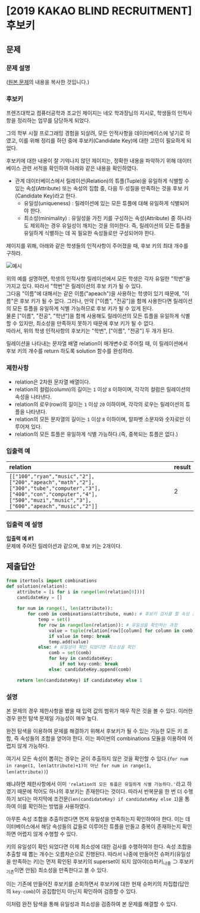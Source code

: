 # [2019 KAKAO BLIND RECRUITMENT] 후보키
## 문제
### 문제 설명
([원본 문제](https://programmers.co.kr/learn/courses/30/lessons/42890)의 내용을 복사한 것입니다.)

### 후보키

프렌즈대학교 컴퓨터공학과 조교인 제이지는 네오 학과장님의 지시로, 학생들의 인적사항을 정리하는 업무를 담당하게 되었다.

그의 학부 시절 프로그래밍 경험을 되살려, 모든 인적사항을 데이터베이스에 넣기로 하였고, 이를 위해 정리를 하던 중에 후보키(Candidate Key)에 대한 고민이 필요하게 되었다.

후보키에 대한 내용이 잘 기억나지 않던 제이지는, 정확한 내용을 파악하기 위해 데이터베이스 관련 서적을 확인하여 아래와 같은 내용을 확인하였다.

* 관계 데이터베이스에서 릴레이션(Relation)의 튜플(Tuple)을 유일하게 식별할 수 있는 속성(Attribute) 또는 속성의 집합 중, 다음 두 성질을 만족하는 것을 후보 키(Candidate Key)라고 한다.
  * 유일성(uniqueness) : 릴레이션에 있는 모든 튜플에 대해 유일하게 식별되어야 한다.
  * 최소성(minimality) : 유일성을 가진 키를 구성하는 속성(Attribute) 중 하나라도 제외하는 경우 유일성이 깨지는 것을 의미한다. 즉, 릴레이션의 모든 튜플을 유일하게 식별하는 데 꼭 필요한 속성들로만 구성되어야 한다.

제이지를 위해, 아래와 같은 학생들의 인적사항이 주어졌을 때, 후보 키의 최대 개수를 구하라.

![예시](https://user-images.githubusercontent.com/77680436/117615681-05cd6880-b1a5-11eb-8c3b-9222815042b8.png)

위의 예를 설명하면, 학생의 인적사항 릴레이션에서 모든 학생은 각자 유일한 "학번"을 가지고 있다. 따라서 "학번"은 릴레이션의 후보 키가 될 수 있다.  
그다음 "이름"에 대해서는 같은 이름("apeach")을 사용하는 학생이 있기 때문에, "이름"은 후보 키가 될 수 없다. 그러나, 만약 ["이름", "전공"]을 함께 사용한다면 릴레이션의 모든 튜플을 유일하게 식별 가능하므로 후보 키가 될 수 있게 된다.  
물론 ["이름", "전공", "학년"]을 함께 사용해도 릴레이션의 모든 튜플을 유일하게 식별할 수 있지만, 최소성을 만족하지 못하기 때문에 후보 키가 될 수 없다.  
따라서, 위의 학생 인적사항의 후보키는 "학번", ["이름", "전공"] 두 개가 된다.

릴레이션을 나타내는 문자열 배열 relation이 매개변수로 주어질 때, 이 릴레이션에서 후보 키의 개수를 return 하도록 solution 함수를 완성하라.

### 제한사항
* relation은 2차원 문자열 배열이다.
* relation의 컬럼(column)의 길이는 `1` 이상 `8` 이하이며, 각각의 컬럼은 릴레이션의 속성을 나타낸다.
* relation의 로우(row)의 길이는 `1` 이상 `20` 이하이며, 각각의 로우는 릴레이션의 튜플을 나타낸다.
* relation의 모든 문자열의 길이는 `1` 이상 `8` 이하이며, 알파벳 소문자와 숫자로만 이루어져 있다.
* relation의 모든 튜플은 유일하게 식별 가능하다.(즉, 중복되는 튜플은 없다.)

### 입출력 예
|relation|result|
|:---|:---|
|`[["100","ryan","music","2"],["200","apeach","math","2"],["300","tube","computer","3"],["400","con","computer","4"],["500","muzi","music","3"],["600","apeach","music","2"]]`|2|

### 입출력 예 설명
**입출력 예 #1**  
문제에 주어진 릴레이션과 같으며, 후보 키는 2개이다.

## 제출답안
```python
from itertools import combinations
def solution(relation):
    attribute = [i for i in range(len(relation[0]))]
    candidateKey = []
    
    for num in range(1, len(attribute)):
        for comb in combinations(attribute, num): # 후보키 검사를 할 속성 조합 추출
            temp = set()
            for row in range(len(relation)): # 유일성을 확인하는 과정
                value = tuple(relation[row][column] for column in comb)
                if value in temp: break
                temp.add(value)
            else: # 유일성이 확인 되었다면 최소성을 확인
                comb = set(comb)
                for key in candidateKey:
                    if not key-comb: break
                else: candidateKey.append(comb)

    return len(candidateKey) if candidateKey else 1
```
### 설명
본 문제의 경우 제한사항을 봤을 때 입력 값의 범위가 매우 작은 것을 볼 수 있다. 이러한 경우 완전 탐색 문제일 가능성이 매우 높다.

완전 탐색을 이용하여 문제를 해결하기 위해서 후보키가 될 수 있는 가능한 모든 키 조합, 즉 속성들의 조합을 얻어야 한다. 이는 파이썬의 combinations 모듈을 이용하여 어렵지 않게 가능하다.

여기서 모든 속성이 뽑히는 경우는 굳이 추출하지 않은 것을 확인할 수 있다.(`for num in range(1, len(attribute)+1)이 아닌 for num in range(1, len(attribute))`)

왜냐하면 제한사항에서 이미 `'relation의 모든 튜플은 유일하게 식별 가능하다.'`라고 하였기 때문에 적어도 하나의 후보키는 존재한다는 것이다. 따라서 반복문을 한 번 더 수행하기 보다는 
마지막에 조건문(`len(candidateKey) if candidateKey else 1`)을 통하여 이를 확인하는 방법을 사용하였다.

아무튼 속성 조합을 추출하였다면 먼저 유일성을 만족하는지 확인하여야 한다. 이는 데이터베이스에서 해당 속성들의 값들로 이루어진 튜플을 만들고 중복이 존재하는지 확인하면 어렵지 않게 수행할 수 있다.

키의 유일성이 확인 되었다면 이제 최소성에 대한 검사를 수행하여야 한다. 속성 조합을 추출할 때 뽑는 개수는 오름차순으로 진행된다. 
따라서 나중에 만들어진 슈퍼키(유일성을 만족하는 키)는 먼저 확인된 후보키의 superset이 되지 않아야(슈퍼키<sub>나중</sub> ⊃ 후보키<sub>기존</sub>이면 안됨) 최소성을 만족한다고 볼 수 있다.

이는 기존에 만들어진 후보키를 순회하면서 후보키에 대한 현재 슈퍼키의 차집합(답안의 `key-comb`)이 공집합인지 아닌지 확인하여 검증할 수 있다.

이처럼 완전 탐색을 통해 유일성과 최소성을 검증하여 본 문제를 해결할 수 있다.

